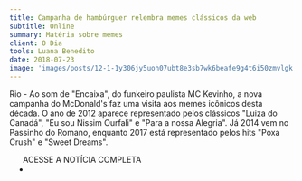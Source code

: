 ```yaml
---
title: Campanha de hambúrguer relembra memes clássicos da web
subtitle: Online
summary: Matéria sobre memes
client: O Dia
tools: Luana Benedito
date: 2018-07-23
image: 'images/posts/12-1-1y306jy5uoh07ubt8e3sb7wk6beafe9g4t6i50zmvlgk.png'
---
```


Rio - Ao som de "Encaixa", do funkeiro paulista MC Kevinho, a nova campanha do McDonald's faz uma visita aos memes icônicos desta década. O ano de 2012 aparece representado pelos clássicos "Luiza do Canadá", "Eu sou Nissim Ourfali" e "Para a nossa Alegria". Já 2014 vem no Passinho do Romano, enquanto 2017 está representado pelos hits "Poxa Crush" e "Sweet Dreams".

<div class="post__share"><ul class="share__list list-reset">ACESSE A NOTÍCIA COMPLETA<li class="share__item" style="margin-left: 10px"><a class="share__link share__facebook" style="background: #fa5657" href="https://odia.ig.com.br/diversao/2018/07/5559644-campanha-de-hamburguer-relembra-memes-classicos-da-web.html" title="Link" rel="nofollow"><i class="fa-solid fa-link"></i></a></li></ul></div>
<!-- <div class="gallery-box"><div class="gallery"><img src="/clipping/images/example-1.jpg" loading="lazy" alt="Project"><img src="/clipping/images/example-2.jpg" loading="lazy" alt="Project"></div><em>Gallery / <a href="https://www.freepik.com/" target="_blank">Freepic</a></em></div> -->